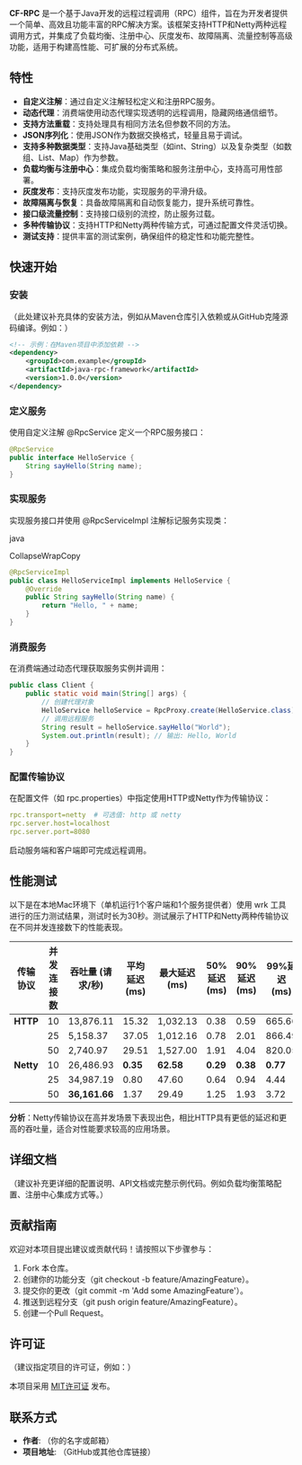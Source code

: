 
**CF-RPC** 是一个基于Java开发的远程过程调用（RPC）组件，旨在为开发者提供一个简单、高效且功能丰富的RPC解决方案。该框架支持HTTP和Netty两种远程调用方式，并集成了负载均衡、注册中心、灰度发布、故障隔离、流量控制等高级功能，适用于构建高性能、可扩展的分布式系统。

## 特性

- **自定义注解**：通过自定义注解轻松定义和注册RPC服务。
- **动态代理**：消费端使用动态代理实现透明的远程调用，隐藏网络通信细节。
- **支持方法重载**：支持处理具有相同方法名但参数不同的方法。
- **JSON序列化**：使用JSON作为数据交换格式，轻量且易于调试。
- **支持多种数据类型**：支持Java基础类型（如int、String）以及复杂类型（如数组、List、Map）作为参数。
- **负载均衡与注册中心**：集成负载均衡策略和服务注册中心，支持高可用性部署。
- **灰度发布**：支持灰度发布功能，实现服务的平滑升级。
- **故障隔离与恢复**：具备故障隔离和自动恢复能力，提升系统可靠性。
- **接口级流量控制**：支持接口级别的流控，防止服务过载。
- **多种传输协议**：支持HTTP和Netty两种传输方式，可通过配置文件灵活切换。
- **测试支持**：提供丰富的测试案例，确保组件的稳定性和功能完整性。

## 快速开始

### 安装

（此处建议补充具体的安装方法，例如从Maven仓库引入依赖或从GitHub克隆源码编译。例如：）


```xml
<!-- 示例：在Maven项目中添加依赖 -->
<dependency>
    <groupId>com.example</groupId>
    <artifactId>java-rpc-framework</artifactId>
    <version>1.0.0</version>
</dependency>
```

### 定义服务

使用自定义注解 @RpcService 定义一个RPC服务接口：


```java
@RpcService
public interface HelloService {
    String sayHello(String name);
}
```

### 实现服务

实现服务接口并使用 @RpcServiceImpl 注解标记服务实现类：

java

CollapseWrapCopy

```java
@RpcServiceImpl
public class HelloServiceImpl implements HelloService {
    @Override
    public String sayHello(String name) {
        return "Hello, " + name;
    }
}
```

### 消费服务

在消费端通过动态代理获取服务实例并调用：

```java
public class Client {
    public static void main(String[] args) {
        // 创建代理对象
        HelloService helloService = RpcProxy.create(HelloService.class);
        // 调用远程服务
        String result = helloService.sayHello("World");
        System.out.println(result); // 输出: Hello, World
    }
}
```
### 配置传输协议

在配置文件（如 rpc.properties）中指定使用HTTP或Netty作为传输协议：

```yaml
rpc.transport=netty  # 可选值: http 或 netty
rpc.server.host=localhost
rpc.server.port=8080
```
启动服务端和客户端即可完成远程调用。

## 性能测试

以下是在本地Mac环境下（单机运行1个客户端和1个服务提供者）使用 wrk 工具进行的压力测试结果，测试时长为30秒。测试展示了HTTP和Netty两种传输协议在不同并发连接数下的性能表现。

| 传输协议      | 并发连接数 | 吞吐量 (请求/秒) | 平均延迟 (ms) | 最大延迟 (ms) | 50%延迟 (ms) | 90%延迟 (ms) | 99%延迟 (ms) |
| --------- | ----- | ---------- | -------- | --------- | ---------- | ---------- | ---------- |
| **HTTP**  | 10    | 13,876.11  | 15.32    | 1,032.13  | 0.38       | 0.59       | 665.66     |
|           | 25    | 5,158.37   | 37.05    | 1,012.16  | 0.78       | 2.01       | 866.49     |
|           | 50    | 2,740.97   | 29.51    | 1,527.00  | 1.91       | 4.04       | 820.05     |
| **Netty** | 10    | 26,486.93  | **0.35**     | **62.58**     | **0.29**       | **0.38**       | **0.77**       |
|           | 25    | 34,987.19  | 0.80     | 47.60     | 0.64       | 0.94       | 4.44       |
|           | 50    | **36,161.66**  | 1.37     | 29.49     | 1.25       | 1.93       | 3.72       |


**分析**：Netty传输协议在高并发场景下表现出色，相比HTTP具有更低的延迟和更高的吞吐量，适合对性能要求较高的应用场景。

## 详细文档

（建议补充更详细的配置说明、API文档或完整示例代码。例如负载均衡策略配置、注册中心集成方式等。）

## 贡献指南

欢迎对本项目提出建议或贡献代码！请按照以下步骤参与：

1. Fork 本仓库。
2. 创建你的功能分支（git checkout -b feature/AmazingFeature）。
3. 提交你的更改（git commit -m 'Add some AmazingFeature'）。
4. 推送到远程分支（git push origin feature/AmazingFeature）。
5. 创建一个Pull Request。

## 许可证

（建议指定项目的许可证，例如：）

本项目采用 [MIT许可证](https://opensource.org/licenses/MIT) 发布。

## 联系方式

- **作者**: （你的名字或邮箱）
- **项目地址**: （GitHub或其他仓库链接）